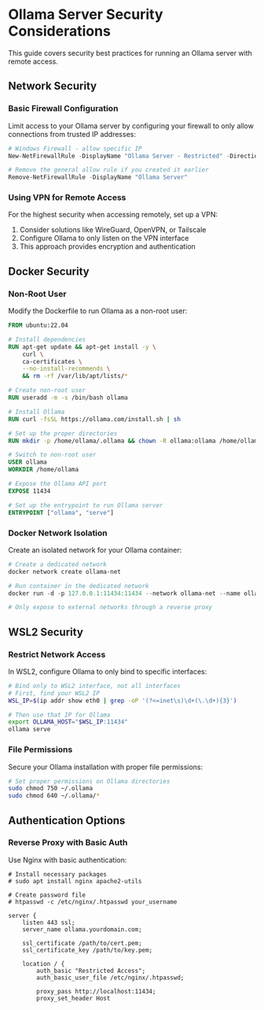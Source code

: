 # Ollama Server Security Considerations

This guide covers security best practices for running an Ollama server with remote access.

## Network Security

### Basic Firewall Configuration

Limit access to your Ollama server by configuring your firewall to only allow connections from trusted IP addresses:

```powershell
# Windows Firewall - allow specific IP
New-NetFirewallRule -DisplayName "Ollama Server - Restricted" -Direction Inbound -LocalPort 11434 -Protocol TCP -RemoteAddress 192.168.1.0/24 -Action Allow

# Remove the general allow rule if you created it earlier
Remove-NetFirewallRule -DisplayName "Ollama Server"
```

### Using VPN for Remote Access

For the highest security when accessing remotely, set up a VPN:

1. Consider solutions like WireGuard, OpenVPN, or Tailscale
2. Configure Ollama to only listen on the VPN interface
3. This approach provides encryption and authentication

## Docker Security

### Non-Root User

Modify the Dockerfile to run Ollama as a non-root user:

```dockerfile
FROM ubuntu:22.04

# Install dependencies
RUN apt-get update && apt-get install -y \
    curl \
    ca-certificates \
    --no-install-recommends \
    && rm -rf /var/lib/apt/lists/*

# Create non-root user
RUN useradd -m -s /bin/bash ollama

# Install Ollama
RUN curl -fsSL https://ollama.com/install.sh | sh

# Set up the proper directories
RUN mkdir -p /home/ollama/.ollama && chown -R ollama:ollama /home/ollama/.ollama

# Switch to non-root user
USER ollama
WORKDIR /home/ollama

# Expose the Ollama API port
EXPOSE 11434

# Set up the entrypoint to run Ollama server
ENTRYPOINT ["ollama", "serve"]
```

### Docker Network Isolation

Create an isolated network for your Ollama container:

```powershell
# Create a dedicated network
docker network create ollama-net

# Run container in the dedicated network
docker run -d -p 127.0.0.1:11434:11434 --network ollama-net --name ollama-server ollama-server

# Only expose to external networks through a reverse proxy
```

## WSL2 Security

### Restrict Network Access

In WSL2, configure Ollama to only bind to specific interfaces:

```bash
# Bind only to WSL2 interface, not all interfaces
# First, find your WSL2 IP
WSL_IP=$(ip addr show eth0 | grep -oP '(?<=inet\s)\d+(\.\d+){3}')

# Then use that IP for Ollama
export OLLAMA_HOST="$WSL_IP:11434"
ollama serve
```

### File Permissions

Secure your Ollama installation with proper file permissions:

```bash
# Set proper permissions on Ollama directories
sudo chmod 750 ~/.ollama
sudo chmod 640 ~/.ollama/*
```

## Authentication Options

### Reverse Proxy with Basic Auth

Use Nginx with basic authentication:

```nginx
# Install necessary packages
# sudo apt install nginx apache2-utils

# Create password file
# htpasswd -c /etc/nginx/.htpasswd your_username

server {
    listen 443 ssl;
    server_name ollama.yourdomain.com;
    
    ssl_certificate /path/to/cert.pem;
    ssl_certificate_key /path/to/key.pem;
    
    location / {
        auth_basic "Restricted Access";
        auth_basic_user_file /etc/nginx/.htpasswd;
        
        proxy_pass http://localhost:11434;
        proxy_set_header Host

